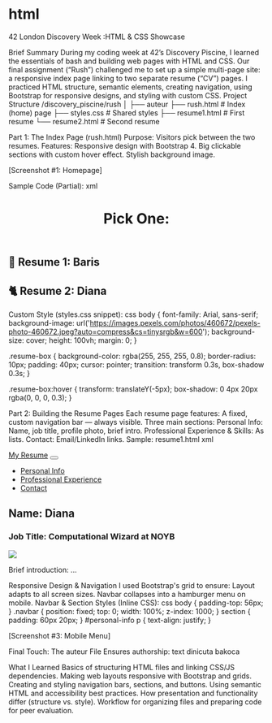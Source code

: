 # html

42 London Discovery Week :HTML &amp; CSS Showcase

Brief Summary
During my coding week at 42’s Discovery Piscine, I learned the essentials of bash and building web pages with HTML and CSS. Our final assignment (“Rush”) challenged me to set up a simple multi-page site: a responsive index page linking to two separate resume (“CV”) pages. I practiced HTML structure, semantic elements, creating navigation, using Bootstrap for responsive designs, and styling with custom CSS.
Project Structure
/discovery_piscine/rush
│
├── auteur
├── rush.html            # Index (home) page
├── styles.css           # Shared styles
├── resume1.html         # First resume
└── resume2.html         # Second resume

Part 1: The Index Page (rush.html)
Purpose: Visitors pick between the two resumes.
Features:
Responsive design with Bootstrap 4.
Big clickable sections with custom hover effect.
Stylish background image.


[Screenshot #1: Homepage]

Sample Code (Partial):
xml
<!DOCTYPE html>
<html lang="en">
<head>
  <meta charset="UTF-8">
  <meta name="viewport" content="width=device-width, initial-scale=1.0">
  <title>Resume Selection</title>
  <link href="https://stackpath.bootstrapcdn.com/bootstrap/4.5.2/css/bootstrap.min.css" rel="stylesheet">
  <link rel="stylesheet" href="styles.css">
</head>
<body>
  <header class="bg-light text-center py-4">
    <h1>Pick One:</h1>
  </header>
  <div class="container-fluid h-100 d-flex justify-content-center align-items-center">
    <div class="row text-center">
      <div class="col-md-6">
        <div class="resume-box" onclick="location.href='resume2.html';">
          <h2>🦁 Resume 1: Baris</h2>
        </div>
      </div>
      <div class="col-md-6">
        <div class="resume-box" onclick="location.href='resume1.html';">
          <h2>🐈 Resume 2: Diana</h2>
        </div>
      </div>
    </div>
  </div>
  <script src="https://code.jquery.com/jquery-3.5.1.slim.min.js"></script>
  <script src="https://cdn.jsdelivr.net/npm/@popperjs/core@2.9.2/dist/umd/popper.min.js"></script>
  <script src="https://stackpath.bootstrapcdn.com/bootstrap/4.5.2/js/bootstrap.min.js"></script>
</body>
</html>

Custom Style (styles.css snippet):
css
body {
  font-family: Arial, sans-serif;
  background-image: url('https://images.pexels.com/photos/460672/pexels-photo-460672.jpeg?auto=compress&cs=tinysrgb&w=600');
  background-size: cover;
  height: 100vh; margin: 0;
}

.resume-box {
  background-color: rgba(255, 255, 255, 0.8);
  border-radius: 10px;
  padding: 40px;
  cursor: pointer;
  transition: transform 0.3s, box-shadow 0.3s;
}

.resume-box:hover {
  transform: translateY(-5px);
  box-shadow: 0 4px 20px rgba(0, 0, 0, 0.3);
}

Part 2: Building the Resume Pages
Each resume page features:
A fixed, custom navigation bar — always visible.
Three main sections:
Personal Info: Name, job title, profile photo, brief intro.
Professional Experience & Skills: As lists.
Contact: Email/LinkedIn links.
Sample: resume1.html
xml
<nav class="navbar navbar-expand-lg navbar-light bg-light fixed-top">
  <a class="navbar-brand" href="#">My Resume</a>
  <button class="navbar-toggler" ...>
    <span class="navbar-toggler-icon"></span>
  </button>
  <div class="collapse navbar-collapse" id="navbarNav">
    <ul class="navbar-nav">
      <li class="nav-item"><a class="nav-link" href="#personal-info">Personal Info</a></li>
      <li class="nav-item"><a class="nav-link" href="#professional-experience">Professional Experience</a></li>
      <li class="nav-item"><a class="nav-link" href="#contact">Contact</a></li>
    </ul>
  </div>
</nav>

<section id="personal-info">
  <h2>Name: Diana</h2>
  <h3>Job Title: Computational Wizard at NOYB</h3>
  <img src="https://loop.frontiersin.org/images/profile/851522/203" ...>
  <p>Brief introduction: ...</p>
</section>
<!-- Professional Experience and Contact sections follow -->

Responsive Design & Navigation
I used Bootstrap's grid to ensure:
Layout adapts to all screen sizes.
Navbar collapses into a hamburger menu on mobile.
Navbar & Section Styles (Inline CSS):
css
body { padding-top: 56px; }
.navbar { position: fixed; top: 0; width: 100%; z-index: 1000; }
section { padding: 60px 20px; }
#personal-info p { text-align: justify; }


[Screenshot #3: Mobile Menu]

Final Touch: The auteur File
Ensures authorship:
text
dinicuta
bakoca

What I Learned
Basics of structuring HTML files and linking CSS/JS dependencies.
Making web layouts responsive with Bootstrap and grids.
Creating and styling navigation bars, sections, and buttons.
Using semantic HTML and accessibility best practices.
How presentation and functionality differ (structure vs. style).
Workflow for organizing files and preparing code for peer evaluation.
